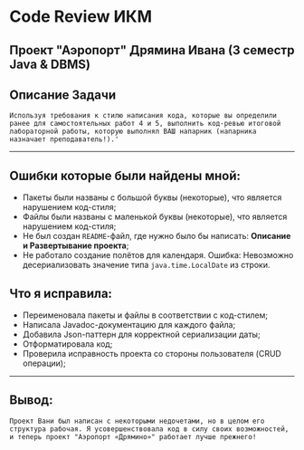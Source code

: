 # Code Review ИКМ
## Проект "Аэропорт" Дрямина Ивана (3 семестр Java & DBMS) 

## Описание Задачи

`Используя требования к стилю написания кода, которые вы определили ранее для самостоятельных работ 4 и 5, выполнить код-ревью итоговой лабораторной работы, которую выполнял ВАШ напарник (напарника назначает преподаватель!).'`

---

## Ошибки которые были найдены мной:
- Пакеты были названы с большой буквы (некоторые), что является нарушением код-стиля;
- Файлы были названы с маленькой буквы (некоторые), что является нарушением код-стиля;
- Не был создан `README`-файл, где нужно было бы написать: **Описание и Развертывание проекта**;
- Не работало создание полётов для календаря. Ошибка: Невозможно десериализовать значение типа `java.time.LocalDate` из строки.

## Что я исправила:
- Переименовала пакеты и файлы в соответствии с код-стилем;
- Написала Javadoc-документацию для каждого файла;
- Добавила Json-паттерн для корректной сериализации даты;
- Отформатировала код;
- Проверила исправность проекта со стороны пользователя (CRUD операции);

---

  ## Вывод:
  `Проект Вани был написан с некоторыми недочетами, но в целом его структура рабочая. Я усовершенствовала код в силу своих возможностей, и теперь проект "Аэропорт «Дрямино»" работает лучше прежнего!`

